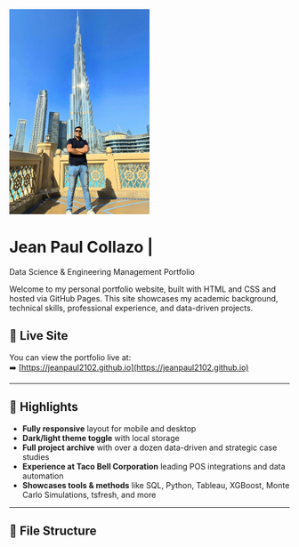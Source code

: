 <img src="https://github.com/jeanpaul2102/jeanpaul2102.github.io/raw/main/DB.jpg" alt="Jean Paul Collazo" width="50%">

# Jean Paul Collazo |
Data Science & Engineering Management Portfolio

Welcome to my personal portfolio website, built with HTML and CSS and hosted via GitHub Pages. This site showcases my academic background, technical skills, professional experience, and data-driven projects.

## 🔗 Live Site

You can view the portfolio live at:  
➡️ [https://jeanpaul2102.github.io](https://jeanpaul2102.github.io)

---

## 📌 Highlights

- **Fully responsive** layout for mobile and desktop
- **Dark/light theme toggle** with local storage
- **Full project archive** with over a dozen data-driven and strategic case studies
- **Experience at Taco Bell Corporation** leading POS integrations and data automation
- **Showcases tools & methods** like SQL, Python, Tableau, XGBoost, Monte Carlo Simulations, tsfresh, and more

---

## 📂 File Structure

